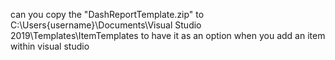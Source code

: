 can you copy the "DashReportTemplate.zip" to C:\Users\{username}\Documents\Visual Studio 2019\Templates\ItemTemplates to have it as an option when you add an item within visual studio